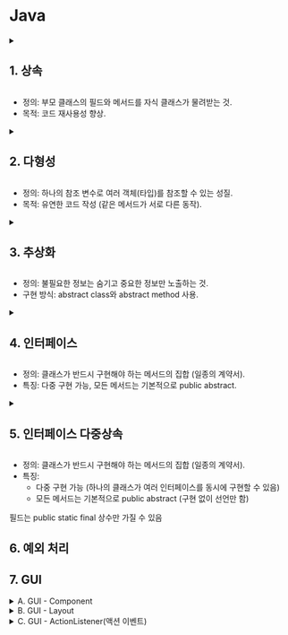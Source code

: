 # Java

<details>
<summary><h2>1. 상속</summary>
  
```java
  class Animal {
    void sound() {
        System.out.println("Animal sound");
    }
}

class Dog extends Animal {
    void sound() {
        System.out.println("Bark");
    }
}

class Cat extends Animal {
    void sound() {
        System.out.println("Meow");
    }
}

public class Main {
    public static void main(String[] args) {
        Dog d = new Dog();
        Cat c = new Cat();

        d.sound(); // 출력: Bark
        c.sound(); // 출력: Meow
    }
}
```
</details>

* 정의: 부모 클래스의 필드와 메서드를 자식 클래스가 물려받는 것.
* 목적: 코드 재사용성 향상.
<details>
<summary><h2>2. 다형성</summary>
  
```java
class Animal {
    void sound() {
        System.out.println("Animal sound");
    }
    void 
}

class Dog extends Animal {
    void sound() {
        System.out.println("Bark");
    }
}

class Cat extends Animal {
    void sound() {
        System.out.println("Meow");
    }
}

public class Main {
    public static void main(String[] args) {
    //다형성
        Animal a1 = new Dog();  // 업캐스팅
        Animal a2 = new Cat();
        
        a1.sound(); // 출력: Bark
        a2.sound(); // 출력: Meow
    }
}
```
</details>

* 정의: 하나의 참조 변수로 여러 객체(타입)를 참조할 수 있는 성질.
* 목적: 유연한 코드 작성 (같은 메서드가 서로 다른 동작).


<details>
<summary><h2>3. 추상화</summary>

 ```java
abstract class Animal {
    abstract void sound(); // 반드시 자식이 오버라이드해야 함

    void breathe() {
        System.out.println("Breathing...");
    }
}

class Dog extends Animal {
    void sound() {
        System.out.println("Bark");
    }
}

class Cat extends Animal {
    void sound() {
        System.out.println("Meow");
    }
}

public class Main {
    public static void main(String[] args) {
        Animal a1 = new Dog();
        Animal a2 = new Cat();

        a1.sound();   // Bark
        a2.sound();   // Meow
        a1.breathe(); // Breathing...
    }
}
```

</details>

* 정의: 불필요한 정보는 숨기고 중요한 정보만 노출하는 것.
* 구현 방식: abstract class와 abstract method 사용.

<details>
<summary><h2>4. 인터페이스</summary>

```java
package Study;


//Animal 인터페이스
interface Animal {
 void eat();
 void sleep();
 void makeSound();
}

//Dog 클래스
class Dog implements Animal {
 public void eat() {
     System.out.println("개 eat");
 }

 public void sleep() {
     System.out.println("개 sleep");
 }

 public void makeSound() {
     System.out.println("개 sound");
 }
}

//Cat 클래스
class Cat implements Animal {
 public void eat() {
     System.out.println("고양이 eat");
 }

 public void sleep() {
     System.out.println("고양이 sleep");
 }

 public void makeSound() {
     System.out.println("고양이 sound");
 }
}

//메인 클래스
public class InterfaceTest1 {
 public static void main(String[] args) {
     Animal dog = new Dog();
     Animal cat = new Cat();

//     dog.makeSound();  // 개 sound
//     cat.makeSound();  // 고양이 sound
     animalMakeSound(dog);
     animalMakeSound(cat);
 }
 public static void animalMakeSound(Animal animal) {
	 animal.makeSound();
 }  
}


```
</details>

* 정의: 클래스가 반드시 구현해야 하는 메서드의 집합 (일종의 계약서).
* 특징: 다중 구현 가능, 모든 메서드는 기본적으로 public abstract.

<details>
<summary><h2>5. 인터페이스 다중상속</summary>
  
```java
package Study;


//Animal 인터페이스
interface Animal {
 void eat();
 void sleep();
 void makeSound();
}

interface Flying{
	void flying();

}

//Dog 클래스
class Dog implements Animal {
 public void eat() {
     System.out.println("개 eat");
 }

 public void sleep() {
     System.out.println("개 sleep");
 }

 public void makeSound() {
     System.out.println("개 sound");
 }
}

//Cat 클래스
class Cat implements Animal {
 public void eat() {
     System.out.println("박쥐 eat");
 }

 public void sleep() {
     System.out.println("박쥐 sleep");
 }

 public void makeSound() {
     System.out.println("박쥐 sound");
 }
 public void flying(){
			System.out.println("박쥐는 난다")	 
	}
}

class Bat implements Animal, Flying{
	public void eat() {
	     System.out.println("고양이 eat");
	 }
	
	 public void sleep() {
	     System.out.println("고양이 sleep");
	 }
	
	 public void makeSound() {
	     System.out.println("고양이 sound");
	 }
}

//메인 클래스
public class InterfaceTest1 {
 public static void main(String[] args) {
     Animal dog = new Dog();
     Animal cat = new Cat();

//     dog.makeSound();  // 개 sound
//     cat.makeSound();  // 고양이 sound
     animalMakeSound(dog);
     animalMakeSound(cat);
 }
 public static void animalMakeSound(Animal animal) {
	 animal.makeSound();
 }  
}
```
</details>

* 정의: 클래스가 반드시 구현해야 하는 메서드의 집합 (일종의 계약서).
* 특징:
  * 다중 구현 가능 (하나의 클래스가 여러 인터페이스를 동시에 구현할 수 있음)
  * 모든 메서드는 기본적으로 public abstract (구현 없이 선언만 함)

필드는 public static final 상수만 가질 수 있음

## 6. 예외 처리

## 7. GUI
<details>
<summary>A. GUI - Component</summary>

```java
JLabel jl = new JLabel("텍스트");
JLabel jl = new JLabel(new ImageIcon("이미지.jpg"))
//텍스트, 이미지, JLabel.CENTER

JButton jb = new JButton("버튼");
JButton jb = new JButton(new ImageIcon("이미지.jpg"));
//텍스트, 이미지

JRadioButton jr = new JRadioButton("라디오 버튼");//그룹내 하나만 선택 가능
//텍스트, 활성상태:true

JTextField jtf = new JTextField();//한줄 텍스트 입력
//텍스트, 열수(글자 수)

JPanel jp = new JPanel();//다른 컴포넌트를 묶는 패널
//JPanel(new BorderLayout())레이아웃 지정

JFrame jf = new JFrame();//전체 위도우(창)
//텍스트
```
</details>




<details>
<summary>B. GUI - Layout</summary>

```java
Container ct = getContentPane();
```

#### BorderLayout
```java
ct.setLayout(new BorderLayout());
ct.add(Component, BorderLayout.NORTH); // SOUTH, EAST, WEST, CENTER
```

#### FlowLayout
```java
ct.setLayout(new FlowLayout()); // FlowLayout(int align, int hgap, int vgap); 정렬 방식: LEFT, CENTER, RIGHT, 간격 조정: gap
ct.add(Component);
```

#### GridLayout
```java
ct.setLayout(new GridLayout(2,3)); // GridLayout(int rows, int cols, int hgap, int wgap); 행, 열, 간격 조정
ct.add(Component);
```
</details>

<details>
<summary>C. GUI - ActionListener(액션 이벤트)</summary>
  
```java
jButton jb = new JButton("버튼");
```
#### ActionEvent
```java
  jb.addActionListener(this);
}
public void actionPerformed(ActionEvent a){
  jtf.setText(a.getActionCommand());//Component 텍스트 추출
  jl.setText("텍스트");

  jl.setIcon(ImageIcon);
}
```
</details>


